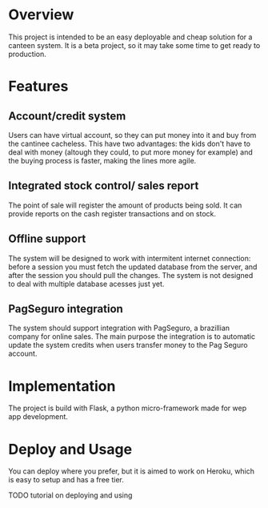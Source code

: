 # Overview

This project is intended to be an easy deployable and cheap solution for a canteen system. It is a beta project, so it may take some time to get ready to production.

# Features

## Account/credit system

Users can have virtual account, so they can put money into it and buy from the cantinee cacheless. This have two advantages: the kids don't have to deal with money (altough they could, to put more money for example) and the buying process is faster, making the lines more agile.

## Integrated stock control/ sales report

The point of sale will register the amount of products being sold. It can provide reports on the cash register transactions and on stock.

## Offline support

The system will be designed to work with intermitent internet connection: before a session you must fetch the updated database from the server, and after the session you should pull the changes. The system is not designed to deal with multiple database acesses just yet.

## PagSeguro integration

The system should support integration with PagSeguro, a brazillian company for online sales. The main purpose the integration is to automatic update the system credits when users transfer money to the Pag Seguro account.

# Implementation

The project is build with Flask, a python micro-framework made for wep app development.

# Deploy and Usage

You can deploy where you prefer, but it is aimed to work on Heroku, which is easy to setup and has a free tier.

TODO tutorial on deploying and using